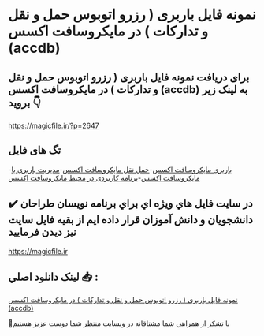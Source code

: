 # نمونه فایل باربری ( رزرو اتوبوس حمل و نقل و تدارکات ) در مایکروسافت اکسس (accdb)

## برای دریافت نمونه فایل باربری ( رزرو اتوبوس حمل و نقل و تدارکات ) در مایکروسافت اکسس (accdb) به لینک زیر بروید 👇

https://magicfile.ir/?p=2647

## تگ های فایل

-[باربری مایکروسافت اکسس](https://magicfile.ir/product/%d8%a8%d8%a7%d8%b1%d8%a8%d8%b1%db%8c-%d8%b1%d8%b2%d8%b1%d9%88-%d8%a7%d8%aa%d9%88%d8%a8%d9%88%d8%b3-%d8%ad%d9%85%d9%84-%d9%88-%d9%86%d9%82%d9%84-%d9%88-%d8%aa%d8%af%d8%a7%d8%b1%da%a9%d8%a7%d8%aa-%d8%a7%da%a9%d8%b3%d8%b3/)-[حمل نقل مایکروسافت اکسس](https://magicfile.ir/product/%d8%a8%d8%a7%d8%b1%d8%a8%d8%b1%db%8c-%d8%b1%d8%b2%d8%b1%d9%88-%d8%a7%d8%aa%d9%88%d8%a8%d9%88%d8%b3-%d8%ad%d9%85%d9%84-%d9%88-%d9%86%d9%82%d9%84-%d9%88-%d8%aa%d8%af%d8%a7%d8%b1%da%a9%d8%a7%d8%aa-%d8%a7%da%a9%d8%b3%d8%b3/)-[مدیریت باربری با مایکروسافت اکسس](https://magicfile.ir/product/%d8%a8%d8%a7%d8%b1%d8%a8%d8%b1%db%8c-%d8%b1%d8%b2%d8%b1%d9%88-%d8%a7%d8%aa%d9%88%d8%a8%d9%88%d8%b3-%d8%ad%d9%85%d9%84-%d9%88-%d9%86%d9%82%d9%84-%d9%88-%d8%aa%d8%af%d8%a7%d8%b1%da%a9%d8%a7%d8%aa-%d8%a7%da%a9%d8%b3%d8%b3/)-[برنامه کاربردی در محیط مایکروسافت اکسس](https://magicfile.ir/product/%d8%a8%d8%a7%d8%b1%d8%a8%d8%b1%db%8c-%d8%b1%d8%b2%d8%b1%d9%88-%d8%a7%d8%aa%d9%88%d8%a8%d9%88%d8%b3-%d8%ad%d9%85%d9%84-%d9%88-%d9%86%d9%82%d9%84-%d9%88-%d8%aa%d8%af%d8%a7%d8%b1%da%a9%d8%a7%d8%aa-%d8%a7%da%a9%d8%b3%d8%b3/)

## ✔️ در سايت فايل هاي ويژه اي براي برنامه نويسان طراحان دانشجويان و دانش آموزان قرار داده ايم از بقيه فايل سايت نيز ديدن فرماييد

https://magicfile.ir


## لينک دانلود اصلي 📥 :

[نمونه فایل باربری ( رزرو اتوبوس حمل و نقل و تدارکات ) در مایکروسافت اکسس (accdb)](https://magicfile.ir/product/%d8%a8%d8%a7%d8%b1%d8%a8%d8%b1%db%8c-%d8%b1%d8%b2%d8%b1%d9%88-%d8%a7%d8%aa%d9%88%d8%a8%d9%88%d8%b3-%d8%ad%d9%85%d9%84-%d9%88-%d9%86%d9%82%d9%84-%d9%88-%d8%aa%d8%af%d8%a7%d8%b1%da%a9%d8%a7%d8%aa-%d8%a7%da%a9%d8%b3%d8%b3/) 


🙏با تشکر از همراهي شما مشتاقانه در وبسایت منتظر شما دوست عزیز هستیم


